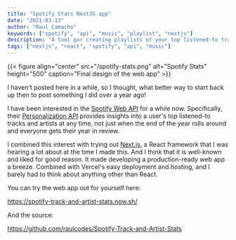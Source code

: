 ```yaml
---
title: "Spotify Stats NextJS app"
date: "2021-03-13"
author: "Raul Camacho"
keywords: ["spotify", "api", "music", "playlist", "nextjs"]
description: "A tool gor creating playlists of your top listened-to tracks on Spotify"
tags: ["nextjs", "react", "spotify", "api", "music"]
---
```


{{< figure align="center" src="/spotify-stats.png" alt="Spotify Stats" height="500" caption="Final design of the web app" >}}


I haven't posted here in a while, so I thought, what better way to start back up then to post
something I did over a year ago!  

I have been interested in the [Spotify Web API](![name](path/to/image.png#center)) for a while now. Specifically, their [Personalization API](https://developer.spotify.com/documentation/web-api/reference/#category-personalization) provides insights into a user's top listened-to tracks and artists at any time, not just when the end of the year rolls around and everyone gets their year in review.

I combined this interest with trying out [Next.js](https://nextjs.org/), a React framework that I was hearing a lot about at the time I made this. And I think that it is well-known and liked for good reason. It made developing a production-ready web app a breeze. Combined with Vercel's easy deployment and hosting, and I barely had to think about anything other than React.

You can try the web app out for yourself here:

https://spotify-track-and-artist-stats.now.sh/

And the source:

https://github.com/raulcodes/Spotify-Track-and-Artist-Stats